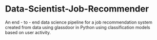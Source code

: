 # Data-Scientist-Job-Recommender
An end - to - end data science pipeline for a job recommendation system created from data using glassdoor in Python using classification models based on user activity.
